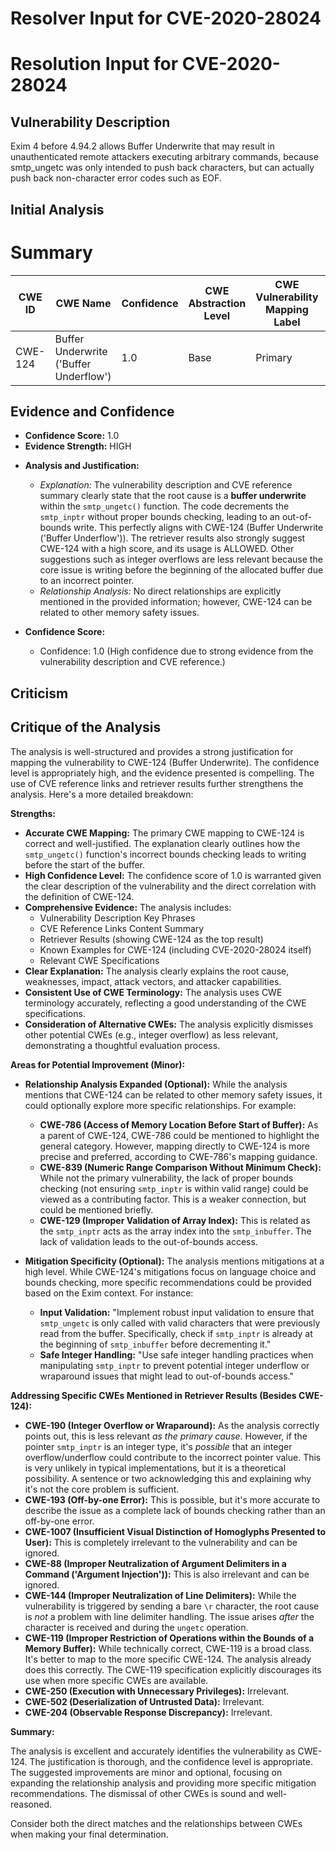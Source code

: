 # Resolver Input for CVE-2020-28024

# Resolution Input for CVE-2020-28024

## Vulnerability Description
Exim 4 before 4.94.2 allows Buffer Underwrite that may result in unauthenticated remote attackers executing arbitrary commands, because smtp_ungetc was only intended to push back characters, but can actually push back non-character error codes such as EOF.

## Initial Analysis
# Summary
| CWE ID | CWE Name | Confidence | CWE Abstraction Level | CWE Vulnerability Mapping Label | CWE-Vulnerability Mapping Notes |
|---|---|---|---|---|---|
| CWE-124 | Buffer Underwrite ('Buffer Underflow') | 1.0 | Base | Primary | Allowed |

## Evidence and Confidence

*   **Confidence Score:** 1.0
*   **Evidence Strength:** HIGH

- **Analysis and Justification:**
  - *Explanation:* The vulnerability description and CVE reference summary clearly state that the root cause is a **buffer underwrite** within the `smtp_ungetc()` function. The code decrements the `smtp_inptr` without proper bounds checking, leading to an out-of-bounds write. This perfectly aligns with CWE-124 (Buffer Underwrite ('Buffer Underflow')). The retriever results also strongly suggest CWE-124 with a high score, and its usage is ALLOWED. Other suggestions such as integer overflows are less relevant because the core issue is writing before the beginning of the allocated buffer due to an incorrect pointer.
  - *Relationship Analysis:* No direct relationships are explicitly mentioned in the provided information; however, CWE-124 can be related to other memory safety issues.

- **Confidence Score:**
  - Confidence: 1.0 (High confidence due to strong evidence from the vulnerability description and CVE reference.)

## Criticism
## Critique of the Analysis

The analysis is well-structured and provides a strong justification for mapping the vulnerability to CWE-124 (Buffer Underwrite). The confidence level is appropriately high, and the evidence presented is compelling. The use of CVE reference links and retriever results further strengthens the analysis. Here's a more detailed breakdown:

**Strengths:**

*   **Accurate CWE Mapping:** The primary CWE mapping to CWE-124 is correct and well-justified. The explanation clearly outlines how the `smtp_ungetc()` function's incorrect bounds checking leads to writing before the start of the buffer.
*   **High Confidence Level:** The confidence score of 1.0 is warranted given the clear description of the vulnerability and the direct correlation with the definition of CWE-124.
*   **Comprehensive Evidence:** The analysis includes:
    *   Vulnerability Description Key Phrases
    *   CVE Reference Links Content Summary
    *   Retriever Results (showing CWE-124 as the top result)
    *   Known Examples for CWE-124 (including CVE-2020-28024 itself)
    *   Relevant CWE Specifications
*   **Clear Explanation:** The analysis clearly explains the root cause, weaknesses, impact, attack vectors, and attacker capabilities.
*   **Consistent Use of CWE Terminology:** The analysis uses CWE terminology accurately, reflecting a good understanding of the CWE specifications.
*   **Consideration of Alternative CWEs:** The analysis explicitly dismisses other potential CWEs (e.g., integer overflow) as less relevant, demonstrating a thoughtful evaluation process.

**Areas for Potential Improvement (Minor):**

*   **Relationship Analysis Expanded (Optional):** While the analysis mentions that CWE-124 can be related to other memory safety issues, it could optionally explore more specific relationships. For example:
    *   **CWE-786 (Access of Memory Location Before Start of Buffer):** As a parent of CWE-124, CWE-786 could be mentioned to highlight the general category. However, mapping directly to CWE-124 is more precise and preferred, according to CWE-786's mapping guidance.
    *   **CWE-839 (Numeric Range Comparison Without Minimum Check):** While not the primary vulnerability, the lack of proper bounds checking (not ensuring `smtp_inptr` is within valid range) could be viewed as a contributing factor. This is a weaker connection, but could be mentioned briefly.
    *   **CWE-129 (Improper Validation of Array Index):**  This is related as the `smtp_inptr` acts as the array index into the `smtp_inbuffer`. The lack of validation leads to the out-of-bounds access.

*   **Mitigation Specificity (Optional):** The analysis mentions mitigations at a high level. While CWE-124's mitigations focus on language choice and bounds checking, more specific recommendations could be provided based on the Exim context. For instance:
    *   **Input Validation:**  "Implement robust input validation to ensure that `smtp_ungetc` is only called with valid characters that were previously read from the buffer. Specifically, check if `smtp_inptr` is already at the beginning of `smtp_inbuffer` before decrementing it."
    *   **Safe Integer Handling:** "Use safe integer handling practices when manipulating `smtp_inptr` to prevent potential integer underflow or wraparound issues that might lead to out-of-bounds access."

**Addressing Specific CWEs Mentioned in Retriever Results (Besides CWE-124):**

*   **CWE-190 (Integer Overflow or Wraparound):** As the analysis correctly points out, this is less relevant *as the primary cause*. However, if the pointer `smtp_inptr` is an integer type, it's *possible* that an integer overflow/underflow could contribute to the incorrect pointer value. This is very unlikely in typical implementations, but it is a theoretical possibility. A sentence or two acknowledging this and explaining why it's not the core problem is sufficient.
*   **CWE-193 (Off-by-one Error):** This is possible, but it's more accurate to describe the issue as a complete lack of bounds checking rather than an off-by-one error.
*   **CWE-1007 (Insufficient Visual Distinction of Homoglyphs Presented to User):** This is completely irrelevant to the vulnerability and can be ignored.
*   **CWE-88 (Improper Neutralization of Argument Delimiters in a Command ('Argument Injection')):** This is also irrelevant and can be ignored.
*   **CWE-144 (Improper Neutralization of Line Delimiters):** While the vulnerability is triggered by sending a bare `\r` character, the root cause is *not* a problem with line delimiter handling. The issue arises *after* the character is received and during the `ungetc` operation.
*   **CWE-119 (Improper Restriction of Operations within the Bounds of a Memory Buffer):** While technically correct, CWE-119 is a broad class. It's better to map to the more specific CWE-124. The analysis already does this correctly. The CWE-119 specification explicitly discourages its use when more specific CWEs are available.
*   **CWE-250 (Execution with Unnecessary Privileges):** Irrelevant.
*   **CWE-502 (Deserialization of Untrusted Data):** Irrelevant.
*   **CWE-204 (Observable Response Discrepancy):** Irrelevant.

**Summary:**

The analysis is excellent and accurately identifies the vulnerability as CWE-124. The justification is thorough, and the confidence level is appropriate. The suggested improvements are minor and optional, focusing on expanding the relationship analysis and providing more specific mitigation recommendations. The dismissal of other CWEs is sound and well-reasoned.

Consider both the direct matches and the relationships between CWEs
when making your final determination.
        